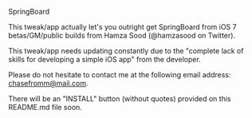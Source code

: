 SpringBoard




This tweak/app actually let's you outright get SpringBoard from iOS 7 betas/GM/public builds from Hamza Sood (@hamzasood on Twitter). 

This tweak/app needs updating constantly due to the "complete lack of skills for developing a simple iOS app" from the developer.

Please do not hesitate to contact me at the following email address: chasefromm@mail.com.

There will be an "INSTALL" button (without quotes) provided on this README.md file soon.
